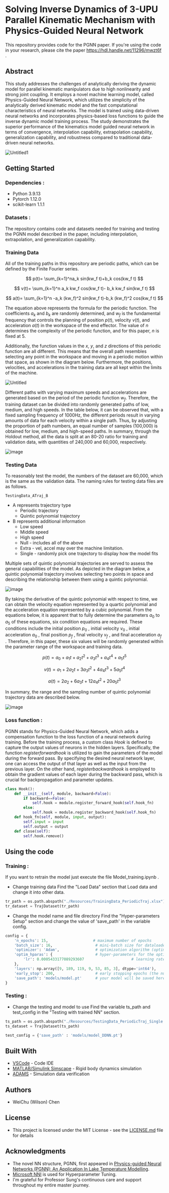 # Solving Inverse Dynamics of 3-UPU Parallel Kinematic Mechanism with Physics-Guided Neural Network

This repository provides code for the PGNN paper. If you're using the code in your research, please cite the paper https://hdl.handle.net/11296/mwzt6f . 

## Abstract

This study addresses the challenges of analytically deriving the dynamic model for parallel kinematic manipulators due to high nonlinearity and strong joint coupling. It employs a novel machine learning model, called Physics-Guided Neural Network, which utilizes the simplicity of the analytically derived kinematic model and the fast computational characteristics of neural networks. The model is trained using data-driven neural networks and incorporates physics-based loss functions to guide the inverse dynamic model training process. The study demonstrates the superior performance of the kinematics model guided neural network in terms of convergence, interpolation capability, extrapolation capability, generalization capability, and robustness compared to traditional data-driven neural networks.

![Untitled1](https://github.com/PhoniExZoe/PGNN/assets/24270422/a1d2832b-b5ed-4ac1-b434-5594055da494)

## Getting Started

### Dependencies : 
* Python 3.9.13
* Pytorch 1.12.0
* scikit-learn 1.1.1

### Datasets :

The repository contains code and datasets needed for training and testing the PGNN model described in the paper, including interpolation, extrapolation, and generalization capability.

### Training Data 

All of the training paths in this repository are periodic paths, which can be defined by the Finite Fourier series. 

$$ 
p(t)= \sum_{k=1}^na_k sin⁡(kw_f t)+b_k cos⁡(kw_f t)
$$

$$ 
v(t)= \sum_{k=1}^n a_k kw_f cos⁡(kw_f t)- b_k kw_f sin⁡(kw_f t) 
$$

$$ 
a(t)= \sum_{k=1}^n -a_k (kw_f)^2  sin⁡(kw_f t)-b_k (kw_f)^2 cos⁡(kw_f t)
$$

The equation above represents the formula for the periodic function. The coefficients $a_k$ and $b_k$ are randomly determined, and $w_f$ is the fundamental frequency that controls the planning of position $p(t)$, velocity $v(t)$, and acceleration $a(t)$ in the workspace of the end effector. The value of $n$ determines the complexity of the periodic function, and for this paper, $n$ is fixed at 5.

Additionally, the function values in the $x$, $y$, and $z$ directions of this periodic function are all different. This means that the overall path resembles selecting any point in the workspace and moving in a periodic motion within that space, as shown in the diagram below. Furthermore, the positions, velocities, and accelerations in the training data are all kept within the limits of the machine.

![Untitled](https://github.com/PhoniExZoe/PGNN/assets/24270422/9a1515a1-8037-4c17-bb27-69f51e54379d)


Different paths with varying maximum speeds and accelerations are generated based on the period of the periodic function $w_f$. Therefore, the training dataset can be divided into randomly generated paths of low, medium, and high speeds. In the table below, it can be observed that, with a fixed sampling frequency of 1000Hz, the different periods result in varying amounts of data for each velocity within a single path. Thus, by adjusting the proportion of path numbers, an equal number of samples (100,000) is obtained for low, medium, and high-speed paths. In summary, through the Holdout method, all the data is split at an 80-20 ratio for training and validation data, with quantities of 240,000 and 60,000, respectively.

![image](https://github.com/PhoniExZoe/PGNN/assets/24270422/3545d01a-4c8c-4ae7-a875-be947160f595)


### Testing Data

To reasonably test the model, the numbers of the dataset are 60,000, which is the same as the validation data. The naming rules for testing data files are as follows.

```
TestingData_ATraj_B  
```
* A represents trajectory type
    * Periodic trajectory
    * Quintic polynomial trajectory
* B represents additional information
    * Low speed
    * Middle speed
    * High speed
    * Null - includes all of the above
    * Extra - vel, accel may over the machine limitation.
    * Single - randomly pick one trajectory to display how the model fits 


Multiple sets of quintic polynomial trajectories are served to assess the general capabilities of the model. As depicted in the diagram below, a quintic polynomial trajectory involves selecting two points in space and describing the relationship between them using a quintic polynomial.  

![image](https://github.com/PhoniExZoe/PGNN/assets/24270422/7938f986-26ce-49ce-9dd0-6720b52d3719)


By taking the derivative of the quintic polynomial with respect to time, we can obtain the velocity equation represented by a quartic polynomial and the acceleration equation represented by a cubic polynomial. From the equations below, it is apparent that to fully determine the parameters $a_0$ to $a_5$ of these equations, six condition equations are required. These conditions include the initial position $p_0$ , initial velocity $v_0$ , initial acceleration $a_0$ , final position $p_f$ , final velocity $v_f$ , and final acceleration $a_f$ . Therefore, in this paper, these six values will be randomly generated within the parameter range of the workspace and training data.

$$
p(t)=a_0+a_1 t+a_2 t^2+a_3 t^3+a_4 t^4+a_5 t^5
$$

$$
v(t)=a_1+2a_2 t+3a_3 t^2+4a_4 t^3+5a_5 t^4
$$

$$
a(t)=2a_2+6a_3 t+12a_4 t^2+20a_5 t^3
$$

In summary, the range and the sampling number of quintic polynomial trajectory data are described below.

![image](https://github.com/PhoniExZoe/PGNN/assets/24270422/b192a80a-294d-4520-9dad-bdacae5be2cf)


### Loss function :

PGNN stands for Physics-Guided Neural Network, which adds a compensation function to the loss function of a neural network during training. Before the training process, a custom class *Hook* is defined to capture the output values of neurons in the hidden layers. Specifically, the function *registerforwardhook* is utilized to gain the parameters of the model during the forward pass. By specifying the desired neural network layer, one can access the output of that layer as well as the input from the previous layer. On the other hand, *registerbackwardhook* is employed to obtain the gradient values of each layer during the backward pass, which is crucial for backpropagation and parameter updates.

```python
class Hook():
    def __init__(self, module, backward=False):
        if backward==False:
            self.hook = module.register_forward_hook(self.hook_fn)
        else:
            self.hook = module.register_backward_hook(self.hook_fn)
    def hook_fn(self, module, input, output):
        self.input = input
        self.output = output
    def close(self):
        self.hook.remove()
```


## Using the code

### Training :
If you want to retrain the model just execute the file Model_training.ipynb .  
* Change training data
Find the "Load Data" section that Load data and change it into other data. 
```python
tr_path = os.path.abspath("./Resources/TrainingData_PeriodicTraj.xlsx")
tr_dataset = TrajDataset(tr_path)
```
* Change the model name and file directory
Find the "Hyper-parameters Setup" section and change the value of 'save_path' in the variable config.
```python
config = {
    'n_epochs': 15,                    # maximum number of epochs
    'batch_size': 16,                   # mini-batch size for dataloader
    'optimizer': 'Adam',                # optimization algorithm (optimizer in torch.optim)
    'optim_hparas': {                   # hyper-parameters for the optimizer (depends on which optimizer you are using)
        'lr': 0.0005433177089293607                     # learning rate of Adam
    },
    'layers': np.array([9, 189, 119, 9, 53, 85, 3], dtype='int64'),    # layers of NN architecture
    'early_stop': 200,                  # early stopping epochs (the number epochs since your model's last improvement)
    'save_path': 'models/model.pt'      # your model will be saved here
}
```

### Testing :
* Change the testing and model to use
Find the variable ts_path and test_config in the "Testing with trained NN" section.
```python
ts_path = os.path.abspath("./Resources/TestingData_PeriodicTraj_Single.xlsx")
ts_dataset = TrajDataset(ts_path)

test_config = {'save_path' : 'models/model_DDNN.pt'}
```



## Built With

* [VSCode](https://code.visualstudio.com/) - Code IDE
* [MATLAB/Simulink Simscape](https://www.mathworks.com/products/simscape.html) - Rigid body dynamics simulation
* [ADAMS](https://hexagon.com/products/product-groups/computer-aided-engineering-software/adams) - Simulation data verification

## Authors
* WeiChu (Wilson) Chen

## License

* This project is licensed under the MIT License - see the [LICENSE.md](LICENSE.md) file for details

## Acknowledgments

* The novel NN structure, PGNN, first appeared in [Physics-guided Neural Networks (PGNN): An Application In Lake Temperature Modelling](https://arxiv.org/abs/1710.11431).
* [Microsoft NNI](https://nni.readthedocs.io/en/stable/) is used for Hyperparameter Tuning. 
* I'm grateful for Professor Sung's continuous care and support throughout my entire master journey.
